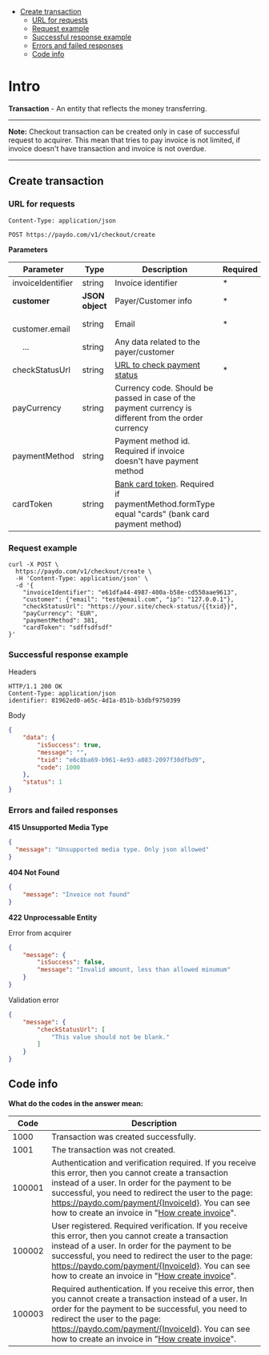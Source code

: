 * [Create transaction](#create-transaction)
    * [URL for requests](#url-for-requests)
    * [Request example](#request-example)
    * [Successful response example](#successful-response-example)
    * [Errors and failed responses](#errors-and-failed-responses)
    * [Code info](#code-info)

# Intro

**Transaction** - An entity that reflects the money transferring.

----
**Note:** Checkout transaction can be created only in case of successful request to acquirer. 
This mean that tries to pay invoice is not limited, if invoice doesn't have transaction and invoice is not overdue.

----

## Create transaction

### URL for requests

`Content-Type: application/json`

`POST https://paydo.com/v1/checkout/create`

**Parameters**

Parameter             |        Type      |                 Description                                                                             |  Required |
----------------------|------------------|---------------------------------------------------------------------------------------------------------|-----------| 
invoiceIdentifier     | string           | Invoice identifier                                                                                      |     *     |
**customer**          | **JSON object**  | Payer/Customer info                                                                                     |     *     |
&emsp;customer.email  | string           | Email                                                                                                   |     *     |
&emsp; ...            | string           | Any data related to the payer/customer                                                                  |           |
checkStatusUrl        | string           | [URL to check payment status][status]                                                                   |     *     |
payCurrency           | string           | Currency code. Should be passed in case of the payment currency is different from the order currency    |           |
paymentMethod         | string           | Payment method id. Required if invoice doesn't have payment method                                      |           |
cardToken             | string           | [Bank card token][token]. Required if paymentMethod.formType equal "cards" (bank card payment method)   |           |

[token]: ../Checkout/createCardToken.md
[status]: ../Checkout/checkTransactionStatus.md


### Request example

```shell script
curl -X POST \
  https://paydo.com/v1/checkout/create \
  -H 'Content-Type: application/json' \
  -d '{
	"invoiceIdentifier": "e61dfa44-4987-400a-b58e-cd550aae9613",
	"customer": {"email": "test@email.com", "ip": "127.0.0.1"},
	"checkStatusUrl": "https://your.site/check-status/{{txid}}",
	"payCurrency": "EUR",
	"paymentMethod": 381,
	"cardToken": "sdffsdfsdf"
}'
```


### Successful response example
Headers
```
HTTP/1.1 200 OK
Content-Type: application/json
identifier: 81962ed0-a65c-4d1a-851b-b3dbf9750399
```

Body
```json
{
    "data": {
        "isSuccess": true,
        "message": "",
        "txid": "e6c8ba69-b961-4e93-a083-2097f30dfbd9",
        "code": 1000
    },
    "status": 1
}
```

### Errors and failed responses

**415 Unsupported Media Type**
```json
{
  "message": "Unsupported media type. Only json allowed"
}
```

**404 Not Found**
```json
{
    "message": "Invoice not found"
}
```

**422 Unprocessable Entity**

Error from acquirer
```json
{
    "message": {
        "isSuccess": false,
        "message": "Invalid amount, less than allowed minumum"
    }
}
```

Validation error
```json
{
    "message": {
        "checkStatusUrl": [
            "This value should not be blank."
        ]
    }
}
```

## Code info
**What do the codes in the answer mean:**

Code    | Description
--------|---------------------------------
1000    | Transaction was created successfully.
1001    | The transaction was not created.
100001  | Authentication and verification required. If you receive this error, then you cannot create a transaction instead of a user. In order for the payment to be successful, you need to redirect the user to the page: https://paydo.com/payment/{InvoiceId}. You can see how to create an invoice in "[How create invoice](../Invoice/createInvoice.md)".
100002  | User registered. Required verification. If you receive this error, then you cannot create a transaction instead of a user. In order for the payment to be successful, you need to redirect the user to the page: https://paydo.com/payment/{InvoiceId}. You can see how to create an invoice in "[How create invoice](../Invoice/createInvoice.md)".
100003  | Required authentication. If you receive this error, then you cannot create a transaction instead of a user. In order for the payment to be successful, you need to redirect the user to the page: https://paydo.com/payment/{InvoiceId}. You can see how to create an invoice in "[How create invoice](../Invoice/createInvoice.md)".
